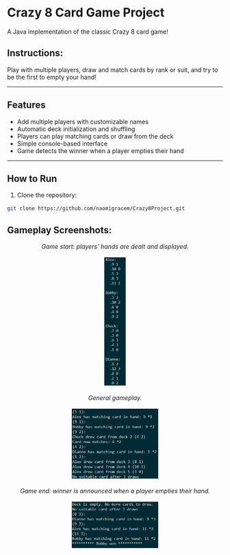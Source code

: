 # Crazy 8 Card Game Project
A Java implementation of the classic Crazy 8 card game!

## Instructions:
Play with multiple players, draw and match cards by rank or suit, and try to be the first to empty your hand!


---

## Features

- Add multiple players with customizable names
- Automatic deck initialization and shuffling  
- Players can play matching cards or draw from the deck  
- Simple console-based interface  
- Game detects the winner when a player empties their hand  

---

## How to Run

1. Clone the repository:
```bash
git clone https://github.com/naomigracem/Crazy8Project.git
```

## Gameplay Screenshots:
<!-- Game start -->
<div align="center">
  <em>Game start: players’ hands are dealt and displayed.</em>
  <br/><br/>
  <img src="images/playerHands.png" alt="Game Start" width="10%"/>
</div>

<br/>

<!-- Gameplay -->
<div align="center">
  <em>General gameplay.</em>
  <br/><br/>
  <img src="images/gameplay.png" alt="Gameplay" width="40%"/>
</div>

<br/>

<!-- Winner -->
<div align="center">
  <em>Game end: winner is announced when a player empties their hand.</em>
  <br/><br/>
  <img src="images/winner.png" alt="Winner" width="40%"/>
</div>



